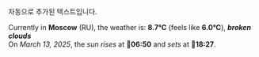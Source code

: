 
자동으로 추가된 텍스트입니다.

<!--START_SECTION:weather:moscow-->
Currently in **Moscow** (RU), the weather is: **8.7°C** (feels like **6.0°C**), ***broken clouds***<br/>
On *March 13, 2025*, the *sun rises* at 🌅**06:50** and *sets* at 🌇**18:27**.
<!--END_SECTION:weather-->
